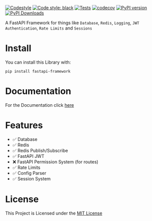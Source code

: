 [![Codestyle](https://github.com/Tert0/fastapi-framework/actions/workflows/codestyle.yaml/badge.svg)](https://github.com/Tert0/fastapi-framework/actions/workflows/codestyle.yaml)
[![Code style: black](https://img.shields.io/badge/code%20style-black-000000.svg)](https://github.com/psf/black)
[![Tests](https://github.com/Tert0/fastapi-framework/actions/workflows/tests.yaml/badge.svg)](https://github.com/Tert0/fastapi-framework/actions/workflows/tests.yaml)
[![codecov](https://codecov.io/gh/Tert0/fastapi-framework/branch/develop/graph/badge.svg?token=G7NH4651MB)](https://codecov.io/gh/Tert0/fastapi-framework)
[![PyPI version](https://badge.fury.io/py/fastapi-framework.svg)](https://badge.fury.io/py/fastapi-framework)
[![PyPI Downloads](https://img.shields.io/pypi/dm/fastapi-framework.svg)](https://pypi.org/project/fastapi-framework)


A FastAPI Framework for things like `Database`,
`Redis`, `Logging`, `JWT Authentication`, `Rate Limits` and `Sessions` 

# Install

You can install this Library with:

```shell
pip install fastapi-framework
```

# Documentation

For the Documentation click [here](https://tert0.github.io/fastapi-framework)

# Features
- ✅ Database
- ✅ Redis
- ✅ Redis Publish/Subscribe
- ✅ FastAPI JWT
- ❌ FastAPI Permission System (for routes)
- ✅ Rate Limits
- ✅ Config Parser
- ✅ Session System


# License

This Project is Licensed under the [MIT License](https://mit-license.org/)
